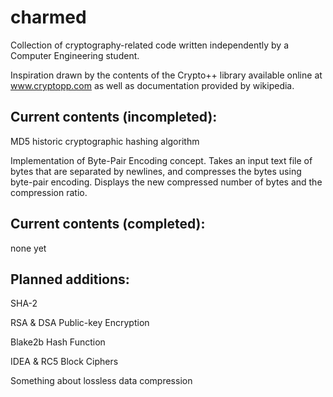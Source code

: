 # charmed

Collection of cryptography-related code written independently by a Computer Engineering student.

Inspiration drawn by the contents of the Crypto++ library available online at www.cryptopp.com as well as documentation provided by wikipedia.



## Current contents (incompleted):

MD5 historic cryptographic hashing algorithm

Implementation of Byte-Pair Encoding concept. Takes an
input text file of bytes that are separated by newlines,
and compresses the bytes using byte-pair encoding.
Displays the new compressed number of bytes and the
compression ratio.


## Current contents (completed):

none yet



## Planned additions:

SHA-2

RSA & DSA Public-key Encryption

Blake2b Hash Function

IDEA & RC5 Block Ciphers

Something about lossless data compression
